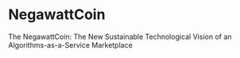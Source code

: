 NegawattCoin
============

The NegawattCoin: The New Sustainable Technological Vision of an Algorithms-as-a-Service Marketplace
